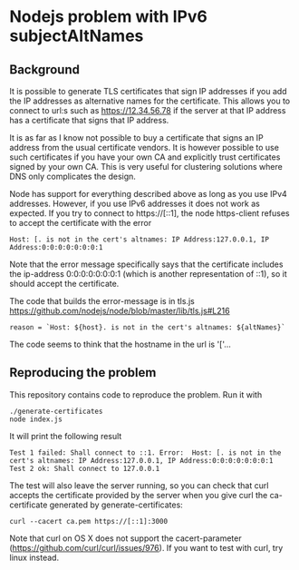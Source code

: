 # Nodejs problem with IPv6 subjectAltNames

## Background

It is possible to generate TLS certificates that sign IP addresses
if you add the IP addresses as alternative names for the certificate.
This allows you to connect to url:s such as https://12.34.56.78 if
the server at that IP address has a certificate that signs that IP
address.

It is as far as I know not possible to buy a certificate that signs
an IP address from the usual certificate vendors. It is however
possible to use such certificates if you have your own CA and
explicitly trust certificates signed by your own CA. This is very
useful for clustering solutions where DNS only complicates the design.

Node has support for everything described above as long as you use IPv4
addresses. However, if you use IPv6 addresses it does not work as expected.
If you try to connect to https://\[::1\],
the node https-client refuses to accept the certificate with the error

    Host: [. is not in the cert's altnames: IP Address:127.0.0.1, IP Address:0:0:0:0:0:0:0:1

Note that the error message specifically says that the certificate
includes the ip-address 0:0:0:0:0:0:0:1 (which is another representation of ::1),
so it should accept the certificate.

The code that builds the error-message is in tls.js https://github.com/nodejs/node/blob/master/lib/tls.js#L216

    reason = `Host: ${host}. is not in the cert's altnames: ${altNames}`

The code seems to think that the hostname in the url is '['...

## Reproducing the problem

This repository contains code to reproduce the problem. Run it with

    ./generate-certificates
    node index.js

It will print the following result

    Test 1 failed: Shall connect to ::1. Error:  Host: [. is not in the cert's altnames: IP Address:127.0.0.1, IP Address:0:0:0:0:0:0:0:1
    Test 2 ok: Shall connect to 127.0.0.1

The test will also leave the server running, so you can check that curl
accepts the certificate provided by the server when you give curl
the ca-certificate generated by generate-certificates:

    curl --cacert ca.pem https://[::1]:3000

Note that curl on OS X does not support the cacert-parameter (https://github.com/curl/curl/issues/976). If you
want to test with curl, try linux instead.
